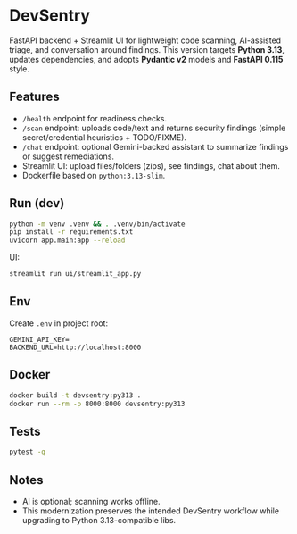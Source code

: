 # DevSentry

FastAPI backend + Streamlit UI for lightweight code scanning, AI-assisted triage, and conversation around findings.
This version targets **Python 3.13**, updates dependencies, and adopts **Pydantic v2** models and **FastAPI 0.115** style.

## Features
- `/health` endpoint for readiness checks.
- `/scan` endpoint: uploads code/text and returns security findings (simple secret/credential heuristics + TODO/FIXME).
- `/chat` endpoint: optional Gemini-backed assistant to summarize findings or suggest remediations.
- Streamlit UI: upload files/folders (zips), see findings, chat about them.
- Dockerfile based on `python:3.13-slim`.

## Run (dev)
```bash
python -m venv .venv && . .venv/bin/activate
pip install -r requirements.txt
uvicorn app.main:app --reload
```
UI:
```bash
streamlit run ui/streamlit_app.py
```

## Env
Create `.env` in project root:
```
GEMINI_API_KEY=
BACKEND_URL=http://localhost:8000
```

## Docker
```bash
docker build -t devsentry:py313 .
docker run --rm -p 8000:8000 devsentry:py313
```

## Tests
```bash
pytest -q
```

## Notes
- AI is optional; scanning works offline.
- This modernization preserves the intended DevSentry workflow while upgrading to Python 3.13-compatible libs.
